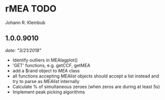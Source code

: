 rMEA TODO
================
Johann R. Kleinbub

1.0.0.9010
----------

*date: "3/21/2018"*

-   Identify outliers in MEAlagplot()
-   'GET' functions, e.g. getCCF, getMEA
-   add a $rand object to *MEA* class
-   all functions accepting *MEAlist* objects should accept a list instead and try to parse as *MEAlist* internally
-   Calculate % of simultaneous zeroes (when zeros are during at least 5s)
-   Implement peak picking algorithms

